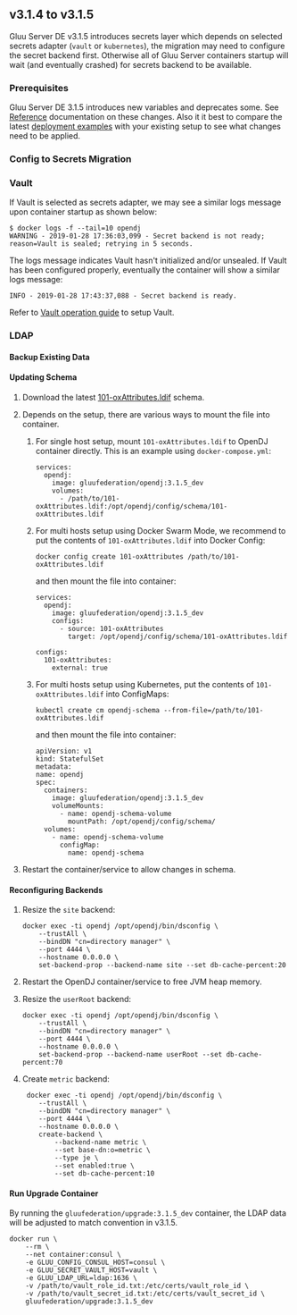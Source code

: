 ## v3.1.4 to v3.1.5

Gluu Server DE v3.1.5 introduces secrets layer which depends on selected secrets adapter (`vault` or `kubernetes`), the migration may need to configure the secret backend first. Otherwise all of Gluu Server containers startup will wait (and eventually crashed) for secrets backend to be available.

### Prerequisites

Gluu Server DE 3.1.5 introduces new variables and deprecates some. See [Reference](reference/index) documentation on these changes. Also it it best to compare the latest [deployment examples](example/index) with your existing setup to see what changes need to be applied.

### Config to Secrets Migration

### Vault

If Vault is selected as secrets adapter, we may see a similar logs message upon container startup as shown below:

    $ docker logs -f --tail=10 opendj
    WARNING - 2019-01-28 17:36:03,099 - Secret backend is not ready; reason=Vault is sealed; retrying in 5 seconds.

The logs message indicates Vault hasn't initialized and/or unsealed.
If Vault has been configured properly, eventually the container will show a similar logs message:

    INFO - 2019-01-28 17:43:37,088 - Secret backend is ready.

Refer to [Vault operation guide](/operation/vault) to setup Vault.

### LDAP

#### Backup Existing Data

#### Updating Schema

1.  Download the latest [101-oxAttributes.ldif](https://github.com/GluuFederation/docker-opendj/raw/3.1.5/schemas/101-ox.ldif) schema.

2.  Depends on the setup, there are various ways to mount the file into container.

    1.  For single host setup, mount `101-oxAttributes.ldif` to OpenDJ container directly. This is an example using `docker-compose.yml`:

            services:
              opendj:
                image: gluufederation/opendj:3.1.5_dev
                volumes:
                  - /path/to/101-oxAttributes.ldif:/opt/opendj/config/schema/101-oxAttributes.ldif

    2.  For multi hosts setup using Docker Swarm Mode, we recommend to put the contents of `101-oxAttributes.ldif` into Docker Config:

            docker config create 101-oxAttributes /path/to/101-oxAttributes.ldif

        and then mount the file into container:

            services:
              opendj:
                image: gluufederation/opendj:3.1.5_dev
                configs:
                  - source: 101-oxAttributes
                    target: /opt/opendj/config/schema/101-oxAttributes.ldif

            configs:
              101-oxAttributes:
                external: true

    3.  For multi hosts setup using Kubernetes, put the contents of `101-oxAttributes.ldif` into ConfigMaps:

            kubectl create cm opendj-schema --from-file=/path/to/101-oxAttributes.ldif

        and then mount the file into container:

            apiVersion: v1
            kind: StatefulSet
            metadata:
            name: opendj
            spec:
              containers:
                image: gluufederation/opendj:3.1.5_dev
                volumeMounts:
                  - name: opendj-schema-volume
                    mountPath: /opt/opendj/config/schema/
              volumes:
                - name: opendj-schema-volume
                  configMap:
                    name: opendj-schema

3.  Restart the container/service to allow changes in schema.

#### Reconfiguring Backends

1.  Resize the `site` backend:

        docker exec -ti opendj /opt/opendj/bin/dsconfig \
            --trustAll \
            --bindDN "cn=directory manager" \
            --port 4444 \
            --hostname 0.0.0.0 \
            set-backend-prop --backend-name site --set db-cache-percent:20

2.  Restart the OpenDJ container/service to free JVM heap memory.

3.  Resize the `userRoot` backend:

        docker exec -ti opendj /opt/opendj/bin/dsconfig \
            --trustAll \
            --bindDN "cn=directory manager" \
            --port 4444 \
            --hostname 0.0.0.0 \
            set-backend-prop --backend-name userRoot --set db-cache-percent:70

4.  Create `metric` backend:

         docker exec -ti opendj /opt/opendj/bin/dsconfig \
            --trustAll \
            --bindDN "cn=directory manager" \
            --port 4444 \
            --hostname 0.0.0.0 \
            create-backend \
                --backend-name metric \
                --set base-dn:o=metric \
                --type je \
                --set enabled:true \
                --set db-cache-percent:10

#### Run Upgrade Container

By running the `gluufederation/upgrade:3.1.5_dev` container, the LDAP data will be adjusted to match convention in v3.1.5.

    docker run \
        --rm \
        --net container:consul \
        -e GLUU_CONFIG_CONSUL_HOST=consul \
        -e GLUU_SECRET_VAULT_HOST=vault \
        -e GLUU_LDAP_URL=ldap:1636 \
        -v /path/to/vault_role_id.txt:/etc/certs/vault_role_id \
        -v /path/to/vault_secret_id.txt:/etc/certs/vault_secret_id \
        gluufederation/upgrade:3.1.5_dev
